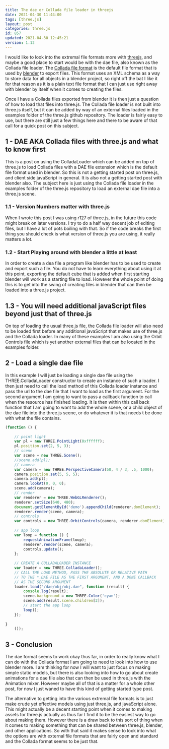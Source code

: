 ```yaml
---
title: The dae or Collada file loader in threejs
date: 2021-04-30 11:44:00
tags: [three.js]
layout: post
categories: three.js
id: 857
updated: 2021-04-30 12:45:21
version: 1.12
---
```


I would like to look into the extremal file formats more with [threejs](https://threejs.org/), and maybe a good place to start would be with the dae file, also known as the Collada file loader. The [Collada file format](https://en.wikipedia.org/wiki/COLLADA) is the default file format that is used by [blender](https://www.blender.org/) to export files. This format uses an XML schema as a way to store data for all objects in a blender project, so right off the bat I like it for that reason as it is a plain text file format that I can just use right away with blender by itself when it comes to creating the files.

Once I have a Collada files exported from blender it is then just a question of how to load that files into three.js. The Collada file loader is not built into three.js itself, but it can be added by way of an external files loaded in the examples folder of the three.js github repository. The loader is fairly easy to use, but there are still just a few things here and there to be aware of that call for a quick post on this subject.

<!-- more -->

## 1 - DAE AKA Collada files with three.js and what to know first

This is a post on using the ColladaLoader which can be added on top of three.js to load Collada files with a DAE file extension which is the default file format used in blender. So this is not a getting started post on three.js, and client side javaScript in general. It is also not a getting started post with blender also. The subject here is just using the Collada file loader in the examples folder of the three.js repository to load an external dae file into a three.js scene.

### 1.1 - Version Numbers matter with three.js

When I wrote this post I was using r127 of three.js, in the future this code might break on later versions. I try to do a half way decent job of editing files, but I have a lot of pots boiling with that. So if the code breaks the first thing you should check is what version of three.js you are using, it really matters a lot.

### 1.2 - Start Playing around with blender a little at least

In order to create a dea file a program like blender has to be used to create and export such a file. You do not have to learn everything about using it at this point, exporting the default cube that is added when first starting blender will work as a starting file to load. However the whole point of doing this is to get into the swing of creating files in blender that can then be loaded into a three.js project.

## 1.3 - You will need additional javaScript files beyond just that of three.js

On top of loading the usual three.js file, the Collada file loader will also need to be loaded first before any additional javaScript that makes use of three.js and the  Collada loader. In many of these examples I am also using the Orbit Controls file which is yet another external files that can be located in the examples folder.

## 2 - Load a single dae file

In this example I will just be loading a single dae file using the THREE.ColladaLoader constructor to create an instance of such a loader. I then just need to call the load method of this Collada loader instance and pass the url to the dae file that I want to load as the first argument. For the second argument I am going to want to pass a callback function to call when the resource has finished loading. It is then within this call back function that I am going to want to add the whole scene, or a child object of the dae file into the three.js scene, or do whatever it is that needs t be done with what the file contains.

```js
(function () {
 
    // point light
    var pl = new THREE.PointLight(0xffffff);
    pl.position.set(2, 5, 3);
    // scene
    var scene = new THREE.Scene();
    //scene.add(pl);
    // camera
    var camera = new THREE.PerspectiveCamera(50, 4 / 3, .5, 1000);
    camera.position.set(5, 5, 5);
    camera.add(pl);
    camera.lookAt(0, 0, 0);
    scene.add(camera);
    // render
    var renderer = new THREE.WebGLRenderer();
    renderer.setSize(640, 480);
    document.getElementById('demo').appendChild(renderer.domElement);
    renderer.render(scene, camera);
    // controls
    var controls = new THREE.OrbitControls(camera, renderer.domElement);
 
    // app loop
    var loop = function () {
        requestAnimationFrame(loop);
        renderer.render(scene, camera);
        controls.update();
    };
 
    // CREATE A COLLADALOADER INSTANCE
    var loader = new THREE.ColladaLoader();
    // CALL THE LOAD METHOD, PASS THE ABSOLUTE OR RELATIVE PATH
    // TO THE *.DAE FILE AS THE FIRST ARGUMENT, AND A DONE CALLBACK
    // AS THE SECOND ARGUMENT
    loader.load("/dae/obj/obj.dae", function (result) {
        console.log(result);
        scene.background = new THREE.Color('cyan');
        scene.add(result.scene.children[2]);
        // start the app loop
        loop();
    });
 
}
    ());
```

## 3 - Conclusion

The dae format seems to work okay thus far, in order to really know what I can do with the Collada format I am going to need to look into how to use blender more. I am thinking for now I will want to just focus on making simple static models, but there is also looking into how to go about create animations for a dae file also that can then be used in three.js with the Animation mixer. However maybe all of that is a matter for a whole other post, for now I just waned to have this kind of getting started type post.

The alternative to getting into the various extremal file formats is to just make crude yet effective models using just three.js, and javaScript alone. This might actually be a decent starting point when it comes to making assets for three.js actually as thus far I find it to be the easiest way to go about making them. However there is a draw back to this sort of thing when it comes to making something that can be shared between three.js, blender, and other applications. So with that said it makes sense to look into what the options are with external file formats that are fairly open and standard and the Collada format seems to be just that.